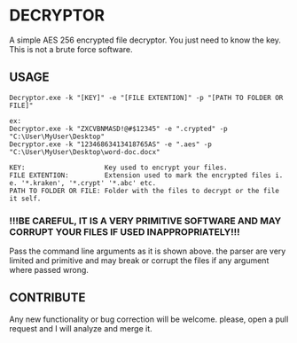 # DECRYPTOR
A simple AES 256 encrypted file decryptor.
You just need to know the key. This is not a brute force software.

## USAGE
    Decryptor.exe -k "[KEY]" -e "[FILE EXTENTION]" -p "[PATH TO FOLDER OR FILE]"

    ex:
    Decryptor.exe -k "ZXCVBNMASD!@#$12345" -e ".crypted" -p "C:\User\MyUser\Desktop"
    Decryptor.exe -k "12346863413418765AS" -e ".aes" -p "C:\User\MyUser\Desktop\word-doc.docx"

    KEY:                    Key used to encrypt your files.
    FILE EXTENTION:         Extension used to mark the encrypted files i. e. '*.kraken', '*.crypt' '*.abc' etc.
    PATH TO FOLDER OR FILE: Folder with the files to decrypt or the file it self.

### !!!BE CAREFUL, IT IS A VERY PRIMITIVE  SOFTWARE AND MAY CORRUPT YOUR FILES IF USED INAPPROPRIATELY!!!
Pass the command line arguments as it is shown above. the parser are very limited and primitive and may break or corrupt the files if any argument where passed wrong.

## CONTRIBUTE
Any new functionality or bug correction will be welcome. please, open a pull request and I will analyze and merge it.
